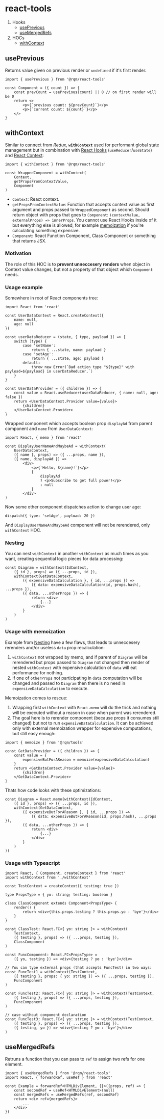 # react-tools
1. Hooks
   * [usePrevious](#useprevious)
   * [useMergedRefs](#usemergedrefs)
2. HOCs
   * [withContext](#withcontext)

## usePrevious
Returns value given on previous render or `undefined` if it's first render.

```
import { usePrevious } from '@rqm/react-tools'

const Component = ({ count }) => {
	const prevCount = usePrevious(count) || 0 // on first render will be 0
	return <>
		<p>{`previous count: ${prevCount}`}</p>
		<p>{`current count: ${count}`}</p>
	</>
}
```

## withContext
Similar to [connect](https://react-redux.js.org/using-react-redux/connect-mapstate) from *Redux*, **`withContext`** used  for performant global state management but in combination with [React Hooks](https://reactjs.org/docs/hooks-intro.html) (`useReducer`/`useState`) and [React Context](https://reactjs.org/docs/context.html):

```
import { withContext } from '@rqm/react-tools'

const WrappedComponent = withContext(
	Context,
	getPropsFromContextValue,
	Component
)
```
* `Context`: React context.
* `getPropsFromContextValue`: Function that accepts context value as first argument and props passed to `WrappedComponent` as second. Should return object with props that goes to `Component`: `(contextValue, externalProps) => innerProps`. You cannot use React Hooks inside of it but everything else is allowed, for example [memoization](#usage-with-memoization) if you're calculating something expensive.
* `Component`: React Function Component, Class Component or something that returns JSX.

### Motivation
The role of this HOC is to **prevent unneccesery renders** when object in Context value changes, but not a property of that object which `Component` needs.

### Usage example

Somewhere in root of React components tree:
```
import React from 'react'

const UserDataContext = React.createContext({
	name: null,
	age: null
})

const userDataReducer = (state, { type, payload }) => {
	switch (type) {
		case 'setName':
			return { ...state, name: payload }
		case 'setAge':
			return { ...state, age: payload }
		default:
			throw new Error(`Bad action type "${type}" with payload=${payload} in userDataReducer.`)
	}
}

const UserDataProvider = ({ children }) => {
	const value = React.useReducer(userDataReducer, { name: null, age: false })
	return <UserDataContext.Provider value={value}>
		{children}
	</UserDataContext.Provider>
}
```
Wrapped component which accepts boolean prop `displayAd` from parent component and `name` from 	`UserDataContext`:
```
import React, { memo } from 'react'

const DisplayUserNameAndMaybeAd = withContext(
	UserDataContext,
	({ name }, props) => ({ ...props, name }),
	({ name, displayAd }) => 
		<div>
			<p>{`Hello, ${name}!`}</p>
			{
				displayAd 
				? <p>Subscribe to get full power!</p>
				: null
			}
		</div>
)
```
Now some other component dispatches action to change user age:
```
dispatch({ type: 'setAge', payload: 20 })
```
And `DisplayUserNameAndMaybeAd` component will not be rerendered, only `withContext` HOC.

### Nesting
You can nest `withContext` in another `withContext` as much times as you want, creating sequential logic pieces for data processing:
```
const Diagram = withContext(IdContext,
	({ id }, props) => ({ ...props, id }),
	withContext(GetDataContext,
		({ expensiveDataCalculation }, { id, ...props }) => 
			({ data: expensiveDataCalculation(id, props.hash), ...props }),
		({ data, ...otherProps }) => {
			return <div>
				{...}
			</div>
		}
	)
)
```

### Usage with memoization
Example from [Nesting](#nesting) have a few flaws, that leads to unneccesery rerenders and/or useless `data` prop recalculation:
1. `withContext` not wrapped by memo, and if parent of `Diagram` will be rerendered but props passed to `Diagram` not changed then render of nested `withContext` with expensive calculation of `data` will eat performance for nothing.
2. If one of `otherProps` not participating in `data` computation will be changed and passed to `Diagram` then there is no need in `expensiveDataCalculation` to execute.

Memoization comes to rescue:
1. Wrapping first `withContext` with `React.memo` will do the trick and nothing will be executed without a reason in case when parent was rerendered.
2. The goal here is to rerender component (because props it consumes still changed) but not to run `expensiveDataCalculation`. It can be achieved only with external memoization wrapper for expensive computations, but still easy enough:
```
import { memoize } from '@rqm/tools'

const GetDataProvider = ({ children }) => {
	const value = {
		expensiveButForAReason = memoize(expensiveDataCalculation)
	}
	return <GetDataContext.Provider value={value}>
		{children}
	</GetDataContext.Provider>
}
```
Thats how code looks with these optimizations:
```
const Diagram = React.memo(withContext(IdContext,
	({ id }, props) => ({ ...props, id }),
	withContext(GetDataContext,
		({ expensiveButForAReason }, { id, ...props }) => 
			({ data: expensiveButForAReason(id, props.hash), ...props }),
		({ data, ...otherProps }) => {
			return <div>
				{...}
			</div>
		}
	)
))
```


### Usage with Typescript

```
import React, { Component, createContext } from 'react'
import withContext from './withContext'

const TestContext = createContext({ testing: true })

type PropsType = { yo: string; testing: boolean }

class ClassComponent extends Component<PropsType> {
	render() {
		return <div>{this.props.testing ? this.props.yo : 'bye'}</div>
	}
}

const ClassTest: React.FC<{ yo: string }> = withContext(
	TestContext,
	({ testing }, props) => ({ ...props, testing }),
	ClassComponent
)

const FuncComponent: React.FC<PropsType> = 
	({ yo, testing }) => <div>{testing ? yo : 'bye'}</div>

// You can type external props (that accepts FuncTest) in two ways:
const FuncTest1 = withContext(TestContext,
	({ testing }, props: { yo: string }) => ({ ...props, testing }),
	FuncComponent
)

const FuncTest2: React.FC<{ yo: string }> = withContext(TestContext,
	({ testing }, props) => ({ ...props, testing }),
	FuncComponent
)

// case without component declaration
const FuncTest3: React.FC<{ yo: string }> = withContext(TestContext,
	({ testing }, props) => ({ ...props, testing }),
	({ testing, yo }) => <div>{testing ? yo : 'bye'}</div>
)
```

## useMergedRefs
Retruns a function that you can pass to `ref` to assign two refs for one element.

```
import { useMergedRefs } from '@rqm/react-tools'
import React, { forwardRef, useRef } from 'react'

const Example = forwardRef<HTMLDivElement, {}>((props, ref) => {
	const secondRef = useRef<HTMLDivElement>(null)
	const mergedRefs = useMergedRefs(ref, secondRef)
	return <div ref={mergedRefs}>
		...
	</div>
})
```